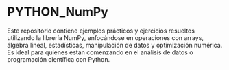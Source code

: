 # PYTHON_NumPy
Este repositorio contiene ejemplos prácticos y ejercicios resueltos utilizando la librería NumPy, enfocándose en operaciones con arrays, álgebra lineal, estadísticas, manipulación de datos y optimización numérica. Es ideal para quienes están comenzando en el análisis de datos o programación científica con Python.
